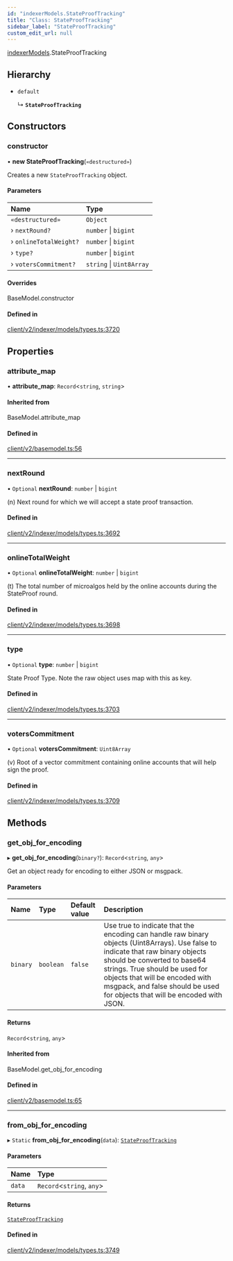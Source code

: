 ```yaml
---
id: "indexerModels.StateProofTracking"
title: "Class: StateProofTracking"
sidebar_label: "StateProofTracking"
custom_edit_url: null
---
```


[indexerModels](../namespaces/erModels).StateProofTracking

## Hierarchy

- `default`

  ↳ **`StateProofTracking`**

## Constructors

### constructor

• **new StateProofTracking**(`«destructured»`)

Creates a new `StateProofTracking` object.

#### Parameters

| Name | Type |
| :------ | :------ |
| `«destructured»` | `Object` |
| › `nextRound?` | `number` \| `bigint` |
| › `onlineTotalWeight?` | `number` \| `bigint` |
| › `type?` | `number` \| `bigint` |
| › `votersCommitment?` | `string` \| `Uint8Array` |

#### Overrides

BaseModel.constructor

#### Defined in

[client/v2/indexer/models/types.ts:3720](https://github.com/joe-p/js-algorand-sdk/blob/6a3021f/src/client/v2/indexer/models/types.ts#L3720)

## Properties

### attribute\_map

• **attribute\_map**: `Record`<`string`, `string`\>

#### Inherited from

BaseModel.attribute\_map

#### Defined in

[client/v2/basemodel.ts:56](https://github.com/joe-p/js-algorand-sdk/blob/6a3021f/src/client/v2/basemodel.ts#L56)

___

### nextRound

• `Optional` **nextRound**: `number` \| `bigint`

(n) Next round for which we will accept a state proof transaction.

#### Defined in

[client/v2/indexer/models/types.ts:3692](https://github.com/joe-p/js-algorand-sdk/blob/6a3021f/src/client/v2/indexer/models/types.ts#L3692)

___

### onlineTotalWeight

• `Optional` **onlineTotalWeight**: `number` \| `bigint`

(t) The total number of microalgos held by the online accounts during the
StateProof round.

#### Defined in

[client/v2/indexer/models/types.ts:3698](https://github.com/joe-p/js-algorand-sdk/blob/6a3021f/src/client/v2/indexer/models/types.ts#L3698)

___

### type

• `Optional` **type**: `number` \| `bigint`

State Proof Type. Note the raw object uses map with this as key.

#### Defined in

[client/v2/indexer/models/types.ts:3703](https://github.com/joe-p/js-algorand-sdk/blob/6a3021f/src/client/v2/indexer/models/types.ts#L3703)

___

### votersCommitment

• `Optional` **votersCommitment**: `Uint8Array`

(v) Root of a vector commitment containing online accounts that will help sign
the proof.

#### Defined in

[client/v2/indexer/models/types.ts:3709](https://github.com/joe-p/js-algorand-sdk/blob/6a3021f/src/client/v2/indexer/models/types.ts#L3709)

## Methods

### get\_obj\_for\_encoding

▸ **get_obj_for_encoding**(`binary?`): `Record`<`string`, `any`\>

Get an object ready for encoding to either JSON or msgpack.

#### Parameters

| Name | Type | Default value | Description |
| :------ | :------ | :------ | :------ |
| `binary` | `boolean` | `false` | Use true to indicate that the encoding can handle raw binary objects (Uint8Arrays). Use false to indicate that raw binary objects should be converted to base64 strings. True should be used for objects that will be encoded with msgpack, and false should be used for objects that will be encoded with JSON. |

#### Returns

`Record`<`string`, `any`\>

#### Inherited from

BaseModel.get\_obj\_for\_encoding

#### Defined in

[client/v2/basemodel.ts:65](https://github.com/joe-p/js-algorand-sdk/blob/6a3021f/src/client/v2/basemodel.ts#L65)

___

### from\_obj\_for\_encoding

▸ `Static` **from_obj_for_encoding**(`data`): [`StateProofTracking`](erModels.StateProofTracking)

#### Parameters

| Name | Type |
| :------ | :------ |
| `data` | `Record`<`string`, `any`\> |

#### Returns

[`StateProofTracking`](erModels.StateProofTracking)

#### Defined in

[client/v2/indexer/models/types.ts:3749](https://github.com/joe-p/js-algorand-sdk/blob/6a3021f/src/client/v2/indexer/models/types.ts#L3749)
